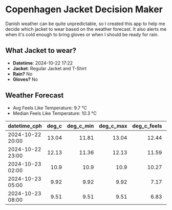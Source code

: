 
# Copenhagen Jacket Decision Maker

Danish weather can be quite unpredictable, so I created this app to help me decide which jacket to wear based on the weather forecast. 
It also alerts me when it's cold enough to bring gloves or when I should be ready for rain.

## What Jacket to wear?

- **Datetime**: 2024-10-22 17:22
- **Jacket**: Regular Jacket and T-Shirt
- **Rain?** No
- **Gloves?** No

## Weather Forecast
- Avg Feels Like Temperature: 9.7 °C
- Median Feels Like Temperature: 10.3 °C

| datetime_cph     |   deg_c |   deg_c_min |   deg_c_max |   deg_c_feels | weather   | wind   | rain   |
|:-----------------|--------:|------------:|------------:|--------------:|:----------|:-------|:-------|
| 2024-10-22 20:00 |   13.04 |       11.81 |       13.04 |         12.44 | Clouds    | High   | None   |
| 2024-10-22 23:00 |   12.13 |       11.36 |       12.13 |         11.59 | Clouds    | High   | None   |
| 2024-10-23 02:00 |   10.9  |       10.9  |       10.9  |         10.27 | Clouds    | High   | None   |
| 2024-10-23 05:00 |    9.92 |        9.92 |        9.92 |          7.17 | Clear     | High   | None   |
| 2024-10-23 08:00 |    9.51 |        9.51 |        9.51 |          6.83 | Clouds    | High   | None   |
        